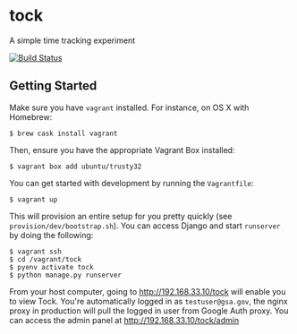 tock
===============

A simple time tracking experiment

[![Build Status](https://travis-ci.org/18F/tock.svg)](https://travis-ci.org/18F/tock)

## Getting Started

Make sure you have `vagrant` installed. For instance, on OS X with Homebrew:

```
$ brew cask install vagrant
```

Then, ensure you have the appropriate Vagrant Box installed:

```
$ vagrant box add ubuntu/trusty32
```

You can get started with development by running the `Vagrantfile`:

```
$ vagrant up
```

This will provision an entire setup for you pretty quickly (see `provision/dev/bootstrap.sh`). You can access Django and start `runserver` by doing the following:

```
$ vagrant ssh
$ cd /vagrant/tock
$ pyenv activate tock
$ python manage.py runserver
```

From your host computer, going to http://192.168.33.10/tock will enable you to view Tock. You're automatically logged in as `testuser@gsa.gov`, the nginx proxy in production will pull the logged in user from Google Auth proxy. You can access the admin panel at http://192.168.33.10/tock/admin

